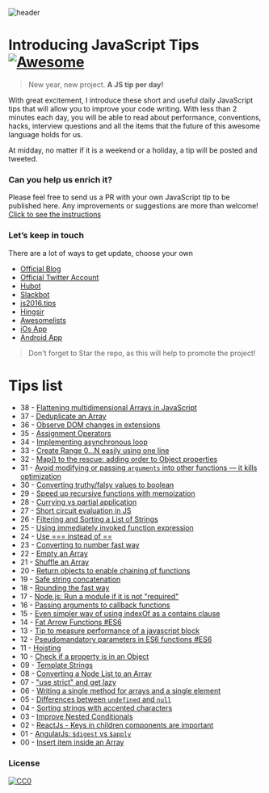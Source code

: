 ![header](https://raw.githubusercontent.com/loverajoel/jstips/gh-pages/resources/jstips-header-blog.gif)

# Introducing JavaScript Tips [![Awesome](https://cdn.rawgit.com/sindresorhus/awesome/d7305f38d29fed78fa85652e3a63e154dd8e8829/media/badge.svg)](https://github.com/sindresorhus/awesome)
> New year, new project. **A JS tip per day!**

With great excitement, I introduce these short and useful daily JavaScript tips that will allow you to improve your code writing. With less than 2 minutes each day, you will be able to read about performance, conventions, hacks, interview questions and all the items that the future of this awesome language holds for us.

At midday, no matter if it is a weekend or a holiday, a tip will be posted and tweeted.

### Can you help us enrich it?
Please feel free to send us a PR with your own JavaScript tip to be published here.
Any improvements or suggestions are more than welcome!
[Click to see the instructions](https://github.com/loverajoel/jstips/blob/gh-pages/CONTRIBUTING.md)

### Let’s keep in touch

There are a lot of ways to get update, choose your own

- [Official Blog](http://www.jstips.co)
- [Official Twitter Account](https://twitter.com/tips_js)
- [Hubot](https://github.com/dggriffin/hubot-jstips)
- [Slackbot](https://github.com/radibit/js-tips-slack-bot)
- [js2016.tips](http://js2016.tips/)
- [Hingsir](http://hingsir.com/jstips-site/dist/tips/)
- [Awesomelists](https://awesomelists.top/#/repos/loverajoel/jstips)
- [iOs App](https://goo.gl/Y9WiBc)
- [Android App](https://goo.gl/lYorrU)

> Don't forget to Star the repo, as this will help to promote the project!

# Tips list

- 38 - [Flattening multidimensional Arrays in JavaScript](https://github.com/loverajoel/jstips/blob/gh-pages/_posts/en/2016-02-07-flattening-multidimensional-arrays-in-javascript.md)
- 37 - [Deduplicate an Array](https://github.com/loverajoel/jstips/blob/gh-pages/_posts/en/2016-02-06-deduplicate-an-array.md)
- 36 - [Observe DOM changes in extensions](https://github.com/loverajoel/jstips/blob/gh-pages/_posts/en/2016-02-05-observe-dom-changes.md)
- 35 - [Assignment Operators](https://github.com/loverajoel/jstips/blob/gh-pages/_posts/en/2016-02-04-assignment-shorthands.md)
- 34 - [Implementing asynchronous loop](https://github.com/loverajoel/jstips/blob/gh-pages/_posts/en/2016-02-03-implementing-asynchronous-loops.md)
- 33 - [Create Range 0...N easily using one line](https://github.com/loverajoel/jstips/blob/gh-pages/_posts/en/2016-02-02-create-range-0...n-easily-using-one-line.md)
- 32 - [Map() to the rescue: adding order to Object properties](https://github.com/loverajoel/jstips/blob/gh-pages/_posts/en/2016-02-01-map-to-the-rescue-adding-order-to-object-properties.md)
- 31 - [Avoid modifying or passing `arguments` into other functions — it kills optimization](https://github.com/loverajoel/jstips/blob/gh-pages/_posts/en/2016-01-31-avoid-modifying-or-passing-arguments-into-other-functions%E2%80%94it-kills-optimization.md)
- 30 - [Converting truthy/falsy values to boolean](https://github.com/loverajoel/jstips/blob/gh-pages/_posts/en/2016-01-30-converting-truthy-falsy-values-to-boolean.md)
- 29 - [Speed up recursive functions with memoization](https://github.com/loverajoel/jstips/blob/gh-pages/_posts/en/2016-01-29-speed-up-recursive-functions-with-memoization.md)
- 28 - [Currying vs partial application](https://github.com/loverajoel/jstips/blob/gh-pages/_posts/en/2016-01-28-curry-vs-partial-application.md)
- 27 - [Short circuit evaluation in JS](https://github.com/loverajoel/jstips/blob/gh-pages/_posts/en/2016-01-27-short-circiut-evaluation-in-js.md)
- 26 - [Filtering and Sorting a List of Strings](https://github.com/loverajoel/jstips/blob/gh-pages/_posts/en/2016-01-26-filtering-and-sorting-a-list-of-strings.md)
- 25 - [Using immediately invoked function expression](https://github.com/loverajoel/jstips/blob/gh-pages/_posts/en/2016-01-25-Using-immediately-invoked-function-expression.md)
- 24 - [Use === instead of ==](https://github.com/loverajoel/jstips/blob/gh-pages/_posts/en/2016-01-24-use_%3D%3D%3D_instead_of_%3D%3D.md)
- 23 - [Converting to number fast way](https://github.com/loverajoel/jstips/blob/gh-pages/_posts/en/2016-01-23-converting-to-number-fast-way.md)
- 22 - [Empty an Array](https://github.com/loverajoel/jstips/blob/gh-pages/_posts/en/2016-01-22-two-ways-to-empty-an-array.md)
- 21 - [Shuffle an Array](https://github.com/loverajoel/jstips/blob/gh-pages/_posts/en/2016-01-21-shuffle-an-array.md)
- 20 - [Return objects to enable chaining of functions](https://github.com/loverajoel/jstips/blob/gh-pages/_posts/en/2016-01-20-return-objects-to-enable-chaining-of-functions.md)
- 19 - [Safe string concatenation](https://github.com/loverajoel/jstips/blob/gh-pages/_posts/en/2016-01-19-safe-string-concatenation.md)
- 18 - [Rounding the fast way](https://github.com/loverajoel/jstips/blob/gh-pages/_posts/en/2016-01-18-rounding-the-fast-way.md)
- 17 - [Node.js: Run a module if it is not "required"](https://github.com/loverajoel/jstips/blob/gh-pages/_posts/en/2016-01-17-nodejs-run-a-module-if-it-is-not-required.md)
- 16 - [Passing arguments to callback functions](https://github.com/loverajoel/jstips/blob/gh-pages/_posts/en/2016-01-16-passing-arguments-to-callback-functions.md)
- 15 - [Even simpler way of using indexOf as a contains clause](https://github.com/loverajoel/jstips/blob/gh-pages/_posts/en/2016-01-15-even-simpler-way-of-using-indexof-as-a-contains-clause.md)
- 14 - [Fat Arrow Functions #ES6](https://github.com/loverajoel/jstips/blob/gh-pages/_posts/en/2016-01-14-fat-arrow-functions.md)
- 13 - [Tip to measure performance of a javascript block](https://github.com/loverajoel/jstips/blob/gh-pages/_posts/en/2016-01-13-tip-to-measure-performance-of-a-javascript-block.md)
- 12 - [Pseudomandatory parameters in ES6 functions #ES6](https://github.com/loverajoel/jstips/blob/gh-pages/_posts/en/2016-01-12-pseudomandatory-parameters-in-es6-functions.md)
- 11 - [Hoisting](https://github.com/loverajoel/jstips/blob/gh-pages/_posts/en/2016-01-11-hoisting.md)
- 10 - [Check if a property is in an Object](https://github.com/loverajoel/jstips/blob/gh-pages/_posts/en/2016-01-10-check-if-a-property-is-in-a-object.md)
- 09 - [Template Strings](https://github.com/loverajoel/jstips/blob/gh-pages/_posts/en/2016-01-09-template-strings.md)
- 08 - [Converting a Node List to an Array](https://github.com/loverajoel/jstips/blob/gh-pages/_posts/en/2016-01-08-converting-a-node-list-to-an-array.md)
- 07 - ["use strict" and get lazy](https://github.com/loverajoel/jstips/blob/gh-pages/_posts/en/2016-01-07-use-strict-and-get-lazy.md)
- 06 - [Writing a single method for arrays and a single element](https://github.com/loverajoel/jstips/blob/gh-pages/_posts/en/2016-01-06-writing-a-single-method-for-arrays-and-a-single-element.md)
- 05 - [Differences between `undefined` and `null`](https://github.com/loverajoel/jstips/blob/gh-pages/_posts/en/2016-01-05-differences-between-undefined-and-null.md)
- 04 - [Sorting strings with accented characters](https://github.com/loverajoel/jstips/blob/gh-pages/_posts/en/2016-01-04-sorting-strings-with-accented-characters.md)
- 03 - [Improve Nested Conditionals](https://github.com/loverajoel/jstips/blob/gh-pages/_posts/en/2016-01-03-improve-nested-conditionals.md)
- 02 - [ReactJs - Keys in children components are important](https://github.com/loverajoel/jstips/blob/gh-pages/_posts/en/2016-01-02-keys-in-children-components-are-important.md)
- 01 - [AngularJs: `$digest` vs `$apply`](https://github.com/loverajoel/jstips/blob/gh-pages/_posts/en/2016-01-01-angularjs-digest-vs-apply.md)
- 00 - [Insert item inside an Array](https://github.com/loverajoel/jstips/blob/gh-pages/_posts/en/2015-12-29-insert-item-inside-an-array.md)

### License
[![CC0](http://i.creativecommons.org/p/zero/1.0/88x31.png)](http://creativecommons.org/publicdomain/zero/1.0/)
